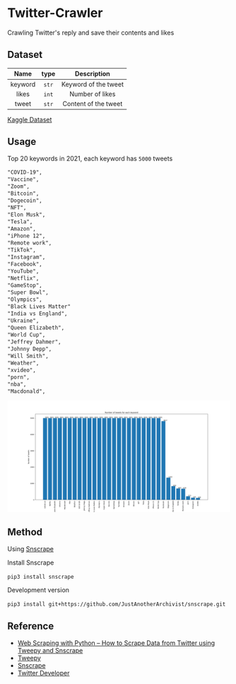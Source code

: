 # Twitter-Crawler

Crawling Twitter's reply and save their contents and likes

## Dataset

|Name|type|Description|
|:---:|:---:|:---:|
|keyword|`str`|Keyword of the tweet|
|likes|`int`|Number of likes|
|tweet|`str`|Content of the tweet|

[Kaggle Dataset](https://www.kaggle.com/datasets/jackksoncsie/twitter-dataset-keywords-likes-and-tweets)

## Usage

Top 20 keywords in 2021, each keyword has `5000` tweets
```
"COVID-19",
"Vaccine",
"Zoom",
"Bitcoin",
"Dogecoin",
"NFT",
"Elon Musk",
"Tesla",
"Amazon",
"iPhone 12",
"Remote work",
"TikTok",
"Instagram",
"Facebook",
"YouTube",
"Netflix",
"GameStop",
"Super Bowl",
"Olympics",
"Black Lives Matter"
"India vs England",
"Ukraine",
"Queen Elizabeth",
"World Cup",
"Jeffrey Dahmer",
"Johnny Depp",
"Will Smith",
"Weather",
"xvideo",
"porn",
"nba",
"Macdonald",
```

![](./count.png)

## Method

Using [Snscrape](https://github.com/JustAnotherArchivist/snscrape)

Install Snscrape

`pip3 install snscrape`

Development version

`pip3 install git+https://github.com/JustAnotherArchivist/snscrape.git`

## Reference

- [Web Scraping with Python – How to Scrape Data from Twitter using Tweepy and Snscrape](https://www.freecodecamp.org/news/python-web-scraping-tutorial/)
- [Tweepy](https://github.com/tweepy/tweepy)
- [Snscrape](https://github.com/JustAnotherArchivist/snscrape)
- [Twitter Developer](https://developer.twitter.com/en)
